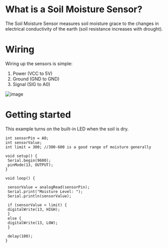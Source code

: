 # What is a Soil Moisture Sensor?
The Soil Moisture Sensor measures soil moisture grace to the changes in electrical conductivity of the earth (soil resistance increases with drought).

# Wiring
Wiring up the sensors is simple:

1. Power (VCC to 5V)
1. Ground (GND to GND)
1. Signal (SIG to A0)

![image](https://github.com/creativetechnologylab/physicalComputingTutorials/assets/64136454/127442a2-e12f-41cd-83ef-b9d7f2b21671)

# Getting started

This example turns on the built-in LED when the soil is dry.

````
int sensorPin = A0; 
int sensorValue;  
int limit = 300; //300-600 is a good range of moisture generally

void setup() {
 Serial.begin(9600);
 pinMode(13, OUTPUT);
}

void loop() {

 sensorValue = analogRead(sensorPin); 
 Serial.print("Moisture Level: ");
 Serial.println(sensorValue);
 
 if (sensorValue < limit) {
 digitalWrite(13, HIGH); 
 }
 else {
 digitalWrite(13, LOW); 
 }
 
 delay(100); 
}
````
